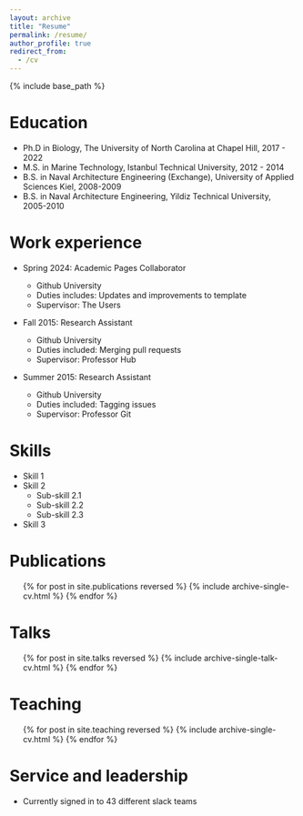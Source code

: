 ```yaml
---
layout: archive
title: "Resume"
permalink: /resume/
author_profile: true
redirect_from:
  - /cv
---
```


{% include base_path %}

Education
======
* Ph.D in Biology, The University of North Carolina at Chapel Hill, 2017 - 2022
* M.S. in Marine Technology, Istanbul Technical University, 2012 - 2014
* B.S. in Naval Architecture Engineering (Exchange), University of Applied Sciences Kiel, 2008-2009
* B.S. in Naval Architecture Engineering, Yildiz Technical University, 2005-2010

Work experience
======
* Spring 2024: Academic Pages Collaborator
  * Github University
  * Duties includes: Updates and improvements to template
  * Supervisor: The Users

* Fall 2015: Research Assistant
  * Github University
  * Duties included: Merging pull requests
  * Supervisor: Professor Hub

* Summer 2015: Research Assistant
  * Github University
  * Duties included: Tagging issues
  * Supervisor: Professor Git
  
Skills
======
* Skill 1
* Skill 2
  * Sub-skill 2.1
  * Sub-skill 2.2
  * Sub-skill 2.3
* Skill 3

Publications
======
  <ul>{% for post in site.publications reversed %}
    {% include archive-single-cv.html %}
  {% endfor %}</ul>
  
Talks
======
  <ul>{% for post in site.talks reversed %}
    {% include archive-single-talk-cv.html  %}
  {% endfor %}</ul>
  
Teaching
======
  <ul>{% for post in site.teaching reversed %}
    {% include archive-single-cv.html %}
  {% endfor %}</ul>
  
Service and leadership
======
* Currently signed in to 43 different slack teams
